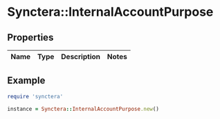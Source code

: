 # Synctera::InternalAccountPurpose

## Properties

| Name | Type | Description | Notes |
| ---- | ---- | ----------- | ----- |

## Example

```ruby
require 'synctera'

instance = Synctera::InternalAccountPurpose.new()
```

